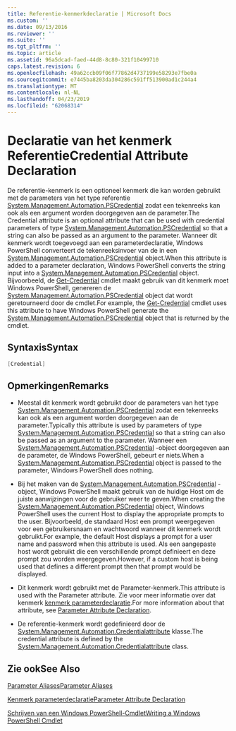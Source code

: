 ```yaml
---
title: Referentie-kenmerkdeclaratie | Microsoft Docs
ms.custom: ''
ms.date: 09/13/2016
ms.reviewer: ''
ms.suite: ''
ms.tgt_pltfrm: ''
ms.topic: article
ms.assetid: 96a5dcad-faed-44d8-8c80-321f10499710
caps.latest.revision: 6
ms.openlocfilehash: 49a62ccb09f06f77862d4737199e58293e7fbe0a
ms.sourcegitcommit: e7445ba8203da304286c591ff513900ad1c244a4
ms.translationtype: MT
ms.contentlocale: nl-NL
ms.lasthandoff: 04/23/2019
ms.locfileid: "62068314"
---
```

# <a name="credential-attribute-declaration"></a><span data-ttu-id="1d968-102">Declaratie van het kenmerk Referentie</span><span class="sxs-lookup"><span data-stu-id="1d968-102">Credential Attribute Declaration</span></span>

<span data-ttu-id="1d968-103">De referentie-kenmerk is een optioneel kenmerk die kan worden gebruikt met de parameters van het type referentie [System.Management.Automation.PSCredential](/dotnet/api/System.Management.Automation.PSCredential) zodat een tekenreeks kan ook als een argument worden doorgegeven aan de parameter.</span><span class="sxs-lookup"><span data-stu-id="1d968-103">The Credential attribute is an optional attribute that can be used with credential parameters of type [System.Management.Automation.PSCredential](/dotnet/api/System.Management.Automation.PSCredential) so that a string can also be passed as an argument to the parameter.</span></span> <span data-ttu-id="1d968-104">Wanneer dit kenmerk wordt toegevoegd aan een parameterdeclaratie, Windows PowerShell converteert de tekenreeksinvoer van de in een [System.Management.Automation.PSCredential](/dotnet/api/System.Management.Automation.PSCredential) object.</span><span class="sxs-lookup"><span data-stu-id="1d968-104">When this attribute is added to a parameter declaration, Windows PowerShell converts the string input into a [System.Management.Automation.PSCredential](/dotnet/api/System.Management.Automation.PSCredential) object.</span></span> <span data-ttu-id="1d968-105">Bijvoorbeeld, de [Get-Credential](/powershell/module/Microsoft.PowerShell.Security/Get-Credential) cmdlet maakt gebruik van dit kenmerk moet Windows PowerShell, genereren de [System.Management.Automation.PSCredential](/dotnet/api/System.Management.Automation.PSCredential) object dat wordt geretourneerd door de cmdlet.</span><span class="sxs-lookup"><span data-stu-id="1d968-105">For example, the [Get-Credential](/powershell/module/Microsoft.PowerShell.Security/Get-Credential) cmdlet uses this attribute to have Windows PowerShell generate the [System.Management.Automation.PSCredential](/dotnet/api/System.Management.Automation.PSCredential) object that is returned by the cmdlet.</span></span>

## <a name="syntax"></a><span data-ttu-id="1d968-106">Syntaxis</span><span class="sxs-lookup"><span data-stu-id="1d968-106">Syntax</span></span>

```csharp
[Credential]
```

## <a name="remarks"></a><span data-ttu-id="1d968-107">Opmerkingen</span><span class="sxs-lookup"><span data-stu-id="1d968-107">Remarks</span></span>

- <span data-ttu-id="1d968-108">Meestal dit kenmerk wordt gebruikt door de parameters van het type [System.Management.Automation.PSCredential](/dotnet/api/System.Management.Automation.PSCredential) zodat een tekenreeks kan ook als een argument worden doorgegeven aan de parameter.</span><span class="sxs-lookup"><span data-stu-id="1d968-108">Typically this attribute is used by parameters of type [System.Management.Automation.PSCredential](/dotnet/api/System.Management.Automation.PSCredential) so that a string can also be passed as an argument to the parameter.</span></span> <span data-ttu-id="1d968-109">Wanneer een [System.Management.Automation.PSCredential](/dotnet/api/System.Management.Automation.PSCredential) -object doorgegeven aan de parameter, de Windows PowerShell, gebeurt er niets.</span><span class="sxs-lookup"><span data-stu-id="1d968-109">When a [System.Management.Automation.PSCredential](/dotnet/api/System.Management.Automation.PSCredential) object is passed to the parameter, Windows PowerShell does nothing.</span></span>

- <span data-ttu-id="1d968-110">Bij het maken van de [System.Management.Automation.PSCredential](/dotnet/api/System.Management.Automation.PSCredential) -object, Windows PowerShell maakt gebruik van de huidige Host om de juiste aanwijzingen voor de gebruiker weer te geven.</span><span class="sxs-lookup"><span data-stu-id="1d968-110">When creating the [System.Management.Automation.PSCredential](/dotnet/api/System.Management.Automation.PSCredential) object, Windows PowerShell uses the current Host to display the appropriate prompts to the user.</span></span> <span data-ttu-id="1d968-111">Bijvoorbeeld, de standaard Host een prompt weergegeven voor een gebruikersnaam en wachtwoord wanneer dit kenmerk wordt gebruikt.</span><span class="sxs-lookup"><span data-stu-id="1d968-111">For example, the default Host displays a prompt for a user name and password when this attribute is used.</span></span> <span data-ttu-id="1d968-112">Als een aangepaste host wordt gebruikt die een verschillende prompt definieert en deze prompt zou worden weergegeven.</span><span class="sxs-lookup"><span data-stu-id="1d968-112">However, if a custom host is being used that defines a different prompt then that prompt would be displayed.</span></span>

- <span data-ttu-id="1d968-113">Dit kenmerk wordt gebruikt met de Parameter-kenmerk.</span><span class="sxs-lookup"><span data-stu-id="1d968-113">This attribute is used with the Parameter attribute.</span></span> <span data-ttu-id="1d968-114">Zie voor meer informatie over dat kenmerk [kenmerk parameterdeclaratie](./parameter-attribute-declaration.md).</span><span class="sxs-lookup"><span data-stu-id="1d968-114">For more information about that attribute, see [Parameter Attribute Declaration](./parameter-attribute-declaration.md).</span></span>

- <span data-ttu-id="1d968-115">De referentie-kenmerk wordt gedefinieerd door de [System.Management.Automation.Credentialattribute](/dotnet/api/System.Management.Automation.CredentialAttribute) klasse.</span><span class="sxs-lookup"><span data-stu-id="1d968-115">The credential attribute is defined by the [System.Management.Automation.Credentialattribute](/dotnet/api/System.Management.Automation.CredentialAttribute) class.</span></span>

## <a name="see-also"></a><span data-ttu-id="1d968-116">Zie ook</span><span class="sxs-lookup"><span data-stu-id="1d968-116">See Also</span></span>

[<span data-ttu-id="1d968-117">Parameter Aliases</span><span class="sxs-lookup"><span data-stu-id="1d968-117">Parameter Aliases</span></span>](./parameter-aliases.md)

[<span data-ttu-id="1d968-118">Kenmerk parameterdeclaratie</span><span class="sxs-lookup"><span data-stu-id="1d968-118">Parameter Attribute Declaration</span></span>](./parameter-attribute-declaration.md)

[<span data-ttu-id="1d968-119">Schrijven van een Windows PowerShell-Cmdlet</span><span class="sxs-lookup"><span data-stu-id="1d968-119">Writing a Windows PowerShell Cmdlet</span></span>](./writing-a-windows-powershell-cmdlet.md)

